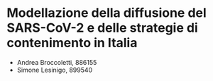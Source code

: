 # Modellazione della diffusione del SARS-CoV-2 e delle strategie di contenimento in Italia

- Andrea Broccoletti, 886155
- Simone Lesinigo, 899540